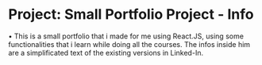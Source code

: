 # Project: Small Portfolio Project - Info
• This is a small portfolio that i made for me using React.JS, using some functionalities that i learn while doing all the courses.
The infos inside him are a simplificated text of the existing versions in Linked-In.
